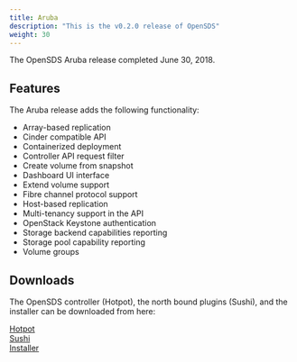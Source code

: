 ```yaml
---
title: Aruba
description: "This is the v0.2.0 release of OpenSDS"
weight: 30
---
```


The OpenSDS Aruba release completed June 30, 2018.

## Features  

The Aruba release adds the following functionality:

* Array-based replication
* Cinder compatible API
* Containerized deployment
* Controller API request filter
* Create volume from snapshot
* Dashboard UI interface
* Extend volume support
* Fibre channel protocol support
* Host-based replication
* Multi-tenancy support in the API
* OpenStack Keystone authentication
* Storage backend capabilities reporting
* Storage pool capability reporting
* Volume groups

## Downloads  

The OpenSDS controller (Hotpot), the north bound plugins (Sushi), and the
installer can be downloaded from here:

[Hotpot](https://github.com/opensds/opensds/releases/tag/v0.2.0)  
[Sushi](https://github.com/opensds/nbp/releases/tag/v0.2.0)  
[Installer](https://github.com/opensds/opensds-installer/releases/tag/v0.2.0)  
